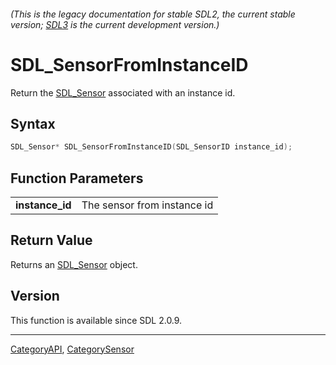 ###### (This is the legacy documentation for stable SDL2, the current stable version; [SDL3](https://wiki.libsdl.org/SDL3/) is the current development version.)
# SDL_SensorFromInstanceID

Return the [SDL_Sensor](SDL_Sensor) associated with an instance id.

## Syntax

```c
SDL_Sensor* SDL_SensorFromInstanceID(SDL_SensorID instance_id);

```

## Function Parameters

|                     |                             |
| ------------------- | --------------------------- |
| **instance_id**     | The sensor from instance id |

## Return Value

Returns an [SDL_Sensor](SDL_Sensor) object.

## Version

This function is available since SDL 2.0.9.

----
[CategoryAPI](CategoryAPI), [CategorySensor](CategorySensor)



